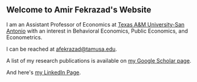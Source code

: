 ## Welcome to Amir Fekrazad's Website

I am an Assistant Professor of Economics at [Texas A&M University-San Antonio](https://www.tamusa.edu/) with an interest in Behavioral Economics, Public Economics, and Econometrics.

I can be reached at afekrazad@tamusa.edu.

A list of my research publications is available on [my Google Scholar page](https://scholar.google.com/citations?user=nx-tB9oAAAAJ&hl=en).

And here's [my LinkedIn Page](https://www.linkedin.com/in/fekrazad/).
